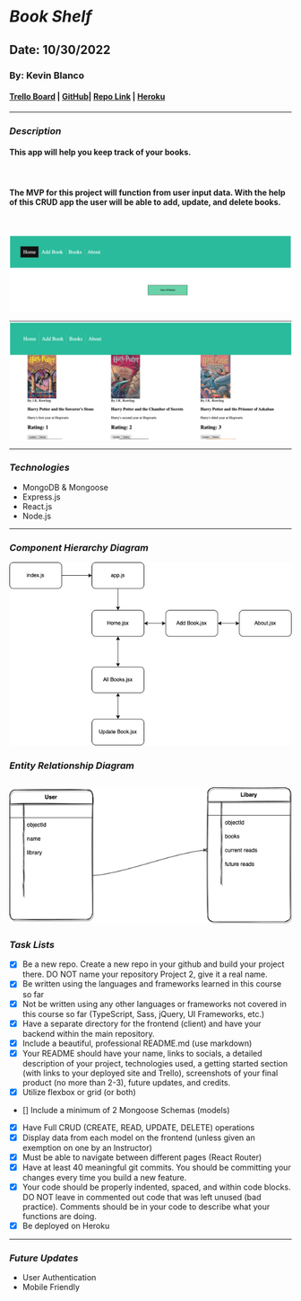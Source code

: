 # **_*Book Shelf*_**

## Date: 10/30/2022

### By: Kevin Blanco

#### [Trello Board](https://trello.com/b/FMWy77pS/bookshelf-crud-app) | [GitHub](https://github.com/greensharpie)| [Repo Link](https://github.com/greensharpie/BookShelf) | [Heroku](https://bookshelf-crud.herokuapp.com/)

---

### **_*Description*_**

#### This app will help you keep track of your books.

<br/>

#### The MVP for this project will function from user input data. With the help of this CRUD app the user will be able to add, update, and delete books.

<br/>

![Home Page](client/photos/home.png)
<br/>

![Books Page](client/photos/books.png)

---

### **_Technologies_**

- MongoDB & Mongoose
- Express.js
- React.js
- Node.js

---

### **_Component Hierarchy Diagram_**

![Component Heirachy Diagram](client/diagrams/CHD.png)

### **_Entity Relationship Diagram_**

## ![Entity Relationship Diagram](client/diagrams/ERD.png)

### **_Task Lists_**

- [x] Be a new repo. Create a new repo in your github and build your project there. DO NOT name your repository Project 2, give it a real name.
- [x] Be written using the languages and frameworks learned in this course so far
- [x] Not be written using any other languages or frameworks not covered in this course so far (TypeScript, Sass, jQuery, UI Frameworks, etc.)
- [x] Have a separate directory for the frontend (client) and have your backend within the main repository.
- [x] Include a beautiful, professional README.md (use markdown)
- [x] Your README should have your name, links to socials, a detailed description of your project, technologies used, a getting started section (with links to your deployed site and Trello), screenshots of your final product (no more than 2-3), future updates, and credits.
- [x] Utilize flexbox or grid (or both)
- [] Include a minimum of 2 Mongoose Schemas (models)
- [x] Have Full CRUD (CREATE, READ, UPDATE, DELETE) operations
- [x] Display data from each model on the frontend (unless given an exemption on one by an Instructor)
- [x] Must be able to navigate between different pages (React Router)
- [x] Have at least 40 meaningful git commits. You should be committing your changes every time you build a new feature.
- [x] Your code should be properly indented, spaced, and within code blocks. DO NOT leave in commented out code that was left unused (bad practice). Comments should be in your code to describe what your functions are doing.
- [x] Be deployed on Heroku

---

### **_Future Updates_**

- User Authentication
- Mobile Friendly
